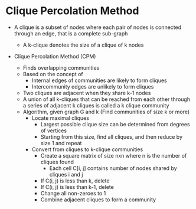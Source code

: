# Clique Percolation Method

- A clique is a subset of nodes where each pair of nodes is connected through an edge, that is a complete sub-graph
  - A k-clique denotes the size of a clique of k nodes

- Clique Percolation Method (CPM)
  - Finds overlapping communities
  - Based on the concept of
    - Internal edges of communities are likely to form cliques
    - Intercommunity edges are unlikely to form cliques
  - Two cliques are adjacent when they share k-1 nodes
  - A union of all k-cliques that can be reached from each other through a series of adjacent k cliques is called a k clique community
  - Algorithm, given graph G and k (Find communities of size k or more)
    - Locate maximal cliques
      - Largest possible clique size can be determined from degrees of vertices
      - Starting from this size, find all cliques, and then reduce by size 1 and repeat
    - Convert from cliques to k-clique communities
      - Create a square matrix of size nxn where n is the number of cliques found
        - Each cell C[i, j] contains number of nodes shared by cliques i and j
      - If C(i, j) is less than k, delete
      - If C(i, j) is less than k-1, delete
      - Change all non-zeroes to 1
      - Combine adjacent cliques to form a community